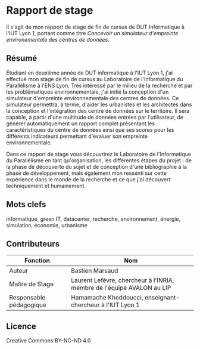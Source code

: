# Rapport de stage
Il s'agit de mon rapport de stage de fin de cursus de DUT Informatique à l'IUT Lyon 1, portant comme titre *Concevoir un simulateur d'empreinte environementale des centres de données*.

## Résumé
Étudiant en deuxième année de DUT informatique à l'IUT Lyon 1, j'ai effectué mon stage de fin de cursus au Laboratoire de l'Informatique du Parallélisme à l'ENS Lyon. Très intéressé par le milieu de la recherche et par les problématiques environnementale, j'ai initié la conception d'un simulateur d'empreinte environnementale des centres de données. Ce simulateur permettra, à terme, d'aider les urbanistes et les architectes dans la conception et l'intégration des centre de données sur le territoire. Il sera capable, à partir d'une multitude de données entrées par l'utilisateur, de générer automatiquement un rapport complet présentant les caractéristiques du centre de données ainsi que ses scores pour les différents indicateurs permettant d'évaluer son empreinte environnementale.

Dans ce rapport de stage vous découvrirez le Laboratoire de l'Informatique du Parallélisme en tant qu'organisation, les différentes étapes du projet : de la phase de découverte du sujet et de conception d'une bibliographie à la phase de développement, mais également mon ressenti sur cette expérience dans le monde de la recherche et ce que j'ai découvert techniquement et humainement.

## Mots clefs
informatique, green IT, datacenter, recherche, environnement, énergie, simulation, économie, urbanisme

## Contributeurs
|Fonction|Nom|
|---|---|
|Auteur|Bastien Marsaud|
|Maître de Stage|Laurent Lefèvre, chercheur à l'INRIA, membre de l'équipe AVALON au LIP|
|Responsable pédagogique|Hamamache Kheddoucci, enseignant-chercheur à l'IUT Lyon 1|

## Licence
Creative Commons BY-NC-ND 4.0